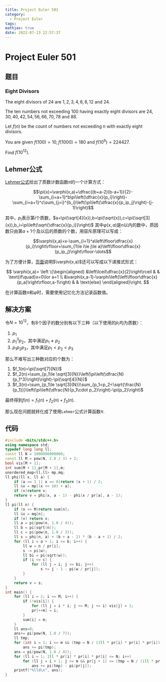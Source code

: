```yaml
---
title: Project Euler 501
category:
  - Project Euler
tags:
mathjax: true
date: 2022-07-13 22:57:37
---
```


<escape><!-- more --></escape>

# Project Euler 501

## 题目

### Eight Divisors

The eight divisors of $24$ are $1, 2, 3, 4, 6, 8, 12$ and $24$.

The ten numbers not exceeding $100$ having exactly eight divisors are $24, 30, 40, 42, 54, 56, 66, 70, 78$ and $88$.

Let $f(n)$ be the count of numbers not exceeding $n$ with exactly eight divisors.

You are given $f(100)=10, f(1000)=180$ and $f(10^6)=224427$.

Find $f(10^{12})$.

## Lehmer公式

[Lehmer公式](https://mathworld.wolfram.com/LehmersFormula.html)给出了质数计数函数$\pi$的一个计算方式：

$$\pi(x)=\varphi(x,a)+\dfrac{(b+a-2)(b-a+1)}{2}-\sum_{i=a+1}^b\pi\left(\dfrac{x}{p_i}\right)-\sum_{i=a+1}^c\sum_{j=i}^{b_i}\left(\pi\left(\dfrac{x}{p_ip_j}\right)-(j-1)\right)$$

其中，$p_i$表示第$i$个质数，$a=\pi(\sqrt[4]{x}),b=\pi(\sqrt{x}),c=\pi(\sqrt[3]{x}),b_i=\pi\left(\sqrt{\dfrac{x}{p_i}}\right)$
其中$\varphi(x,a)$是$n$以内的数中，质因数只由第$a+1$个及以后的质数的个数，用容斥原理可以写成：

$$\varphi(x,a)=x-\sum_{i=1}^a\left\lfloor\dfrac{x}{p_i}\right\rfloor+\sum_{1\le i\le j\le a}\left\lfloor\dfrac{x}{p_ip_j}\right\rfloor-\dots$$

为了方便计算，[页面](https://en.wikipedia.org/wiki/Meissel%E2%80%93Lehmer_algorithm#Expanding_%F0%9D%9C%91(x,_a))说明$\varphi(x,a)$还可以写成以下递推式形式：

$$
\varphi(x,a)=
\left \{\begin{aligned}
  &\left\lceil\dfrac{x}{2}\right\rceil  & & \text{if\quad}x=0\lor a=1 \\
  &\varphi(x,a-1)-\varphi\left(\left\lfloor\dfrac{x}{p_a}\right\rfloor,a-1\right) & & \text{else}
\end{aligned}\right.
$$

在计算函数$\pi$和$\varphi$时，需要使用记忆化方法记录函数值。

## 解决方案

令$N=10^{12}$，有$8$个因子的数分别有以下三种（以下使用的$p_i$均为质数）：

1. $p_1$
2. $p_1^3p_2$，其中满足$p_1\neq p_2$
3. $p_1p_2p_3$，其中满足$p_1<p_2<p_3$

那么不难写出三种数对应的个数为：

1. $f_1(n)=\pi(\sqrt[7]{N})$
2. $f_2(n)=\sum_{p_1\le \sqrt[3]{N}}\left(\pi\left(\dfrac{N}{p_1^3}\right)\right)-\pi(\sqrt[4]{N})$
3. $f_3(n)=\sum_{p_1\le \sqrt[3]{N}}\sum_{p_1<p_2<\sqrt{\frac{N}{p_1}}}\left(\pi\left(\dfrac{N}{p_1\cdot p_2}\right)-\pi(p_2)\right)$

最终得到$f(n)=f_1(n)+f_2(n)+f_3(n).$

那么现在问题就转化成了使用`Lehmer`公式计算函数$\pi.$

## 代码

```C++
#include <bits/stdc++.h>
using namespace std;
typedef long long ll;
const ll N = 1000000000000;
const ll M = pow(N, 2.0 / 3) + 2;
bool vis[M + 1];
int sum[M + 1],pr[M + 1],m;
unordered_map<ll,ll> mp,mq;
ll phi(ll x, ll a) {
    if (a == 1 || x == 0)return (x + 1) / 2;
    ll &v = mp[(x << 10) + a];
    if (v)return v;
    return v = phi(x, a - 1) - phi(x / pr[a], a - 1);
}
ll pi(ll n) {
    if (n <= M)return sum[n];
    ll &v = mq[n];
    if (v) return v;
    ll a = pi(pow(n, 1.0 / 4));
    ll b = pi(sqrt(n));
    ll c = pi(pow(n, 1.0 / 3));
    ll s = phi(n, a) + (b + a - 2) * (b - a + 1) / 2;
    for (ll i = a + 1; i <= b; i++) {
        ll w = n / pr[i];
        s -= pi(w);
        ll bi = pi(sqrt(w));
        if (i <= c) {
            for (ll j = i; j <= bi; j++)
                s += j - 1 - pi(w / pr[j]);
        }
    }
    return v = s;
}
int main() {
    for (ll i = 2; i <= M; i++) {
        if (!vis[i]) {
            for (ll j = i * i; j <= M; j += i) vis[j] = 1;
            pr[++m] = i;
        }
        sum[i] = m;
    }
    ll ans=0;
    ans+= pi(pow(N, 1.0 / 7));
    ll tmp;
    for (int i = 1; i <= m && (tmp = N / (1ll * pr[i] * pr[i] * pr[i])) >= 2; i++)
        ans += pi(tmp);
    ans-= pi(pow(N, 1.0 / 4));
    for (ll i = 1; 1ll * pr[i] * pr[i] * pr[i] <= N; i++)
        for (ll j = i + 1; j <= m && pr[j + 1] <= (tmp = N / (1ll * pr[i] * pr[j])); j++)
            ans += pi(tmp) - pi(pr[j]);
    printf("%lld\n", ans);
}

```
